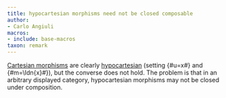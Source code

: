 ```yaml
---
title: hypocartesian morphisms need not be closed composable
author:
- Carlo Angiuli
macros:
- include: base-macros
taxon: remark
---
```


[Cartesian morphisms](frct-0001) are clearly [hypocartesian](frct-002A) (setting {#u=x#} and {#m=\Idn{x}#}), but the converse does not hold. The problem is that in an arbitrary displayed category, hypocartesian morphisms may not be closed under composition.
